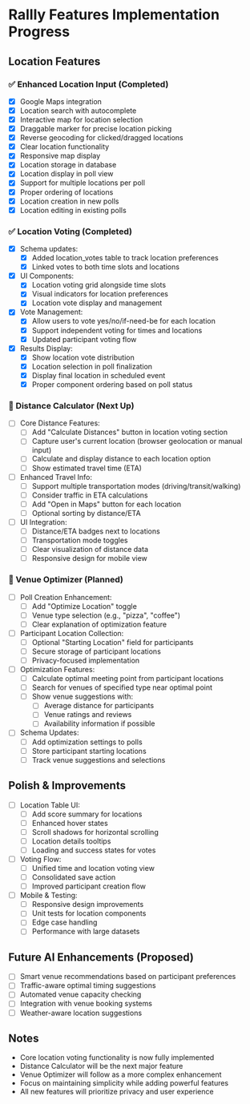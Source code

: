 # Rallly Features Implementation Progress

## Location Features

### ✅ Enhanced Location Input (Completed)
- [x] Google Maps integration
- [x] Location search with autocomplete
- [x] Interactive map for location selection
- [x] Draggable marker for precise location picking
- [x] Reverse geocoding for clicked/dragged locations
- [x] Clear location functionality
- [x] Responsive map display
- [x] Location storage in database
- [x] Location display in poll view
- [x] Support for multiple locations per poll
- [x] Proper ordering of locations
- [x] Location creation in new polls
- [x] Location editing in existing polls

### ✅ Location Voting (Completed)
- [x] Schema updates:
  - [x] Added location_votes table to track location preferences
  - [x] Linked votes to both time slots and locations
- [x] UI Components:
  - [x] Location voting grid alongside time slots
  - [x] Visual indicators for location preferences
  - [x] Location vote display and management
- [x] Vote Management:
  - [x] Allow users to vote yes/no/if-need-be for each location
  - [x] Support independent voting for times and locations
  - [x] Updated participant voting flow
- [x] Results Display:
  - [x] Show location vote distribution
  - [x] Location selection in poll finalization
  - [x] Display final location in scheduled event
  - [x] Proper component ordering based on poll status

### 🚧 Distance Calculator (Next Up)
- [ ] Core Distance Features:
  - [ ] Add "Calculate Distances" button in location voting section
  - [ ] Capture user's current location (browser geolocation or manual input)
  - [ ] Calculate and display distance to each location option
  - [ ] Show estimated travel time (ETA)
- [ ] Enhanced Travel Info:
  - [ ] Support multiple transportation modes (driving/transit/walking)
  - [ ] Consider traffic in ETA calculations
  - [ ] Add "Open in Maps" button for each location
  - [ ] Optional sorting by distance/ETA
- [ ] UI Integration:
  - [ ] Distance/ETA badges next to locations
  - [ ] Transportation mode toggles
  - [ ] Clear visualization of distance data
  - [ ] Responsive design for mobile view

### 🚧 Venue Optimizer (Planned)
- [ ] Poll Creation Enhancement:
  - [ ] Add "Optimize Location" toggle
  - [ ] Venue type selection (e.g., "pizza", "coffee")
  - [ ] Clear explanation of optimization feature
- [ ] Participant Location Collection:
  - [ ] Optional "Starting Location" field for participants
  - [ ] Secure storage of participant locations
  - [ ] Privacy-focused implementation
- [ ] Optimization Features:
  - [ ] Calculate optimal meeting point from participant locations
  - [ ] Search for venues of specified type near optimal point
  - [ ] Show venue suggestions with:
    - [ ] Average distance for participants
    - [ ] Venue ratings and reviews
    - [ ] Availability information if possible
- [ ] Schema Updates:
  - [ ] Add optimization settings to polls
  - [ ] Store participant starting locations
  - [ ] Track venue suggestions and selections

## Polish & Improvements
- [ ] Location Table UI:
  - [ ] Add score summary for locations
  - [ ] Enhanced hover states
  - [ ] Scroll shadows for horizontal scrolling
  - [ ] Location details tooltips
  - [ ] Loading and success states for votes
- [ ] Voting Flow:
  - [ ] Unified time and location voting view
  - [ ] Consolidated save action
  - [ ] Improved participant creation flow
- [ ] Mobile & Testing:
  - [ ] Responsive design improvements
  - [ ] Unit tests for location components
  - [ ] Edge case handling
  - [ ] Performance with large datasets

## Future AI Enhancements (Proposed)
- [ ] Smart venue recommendations based on participant preferences
- [ ] Traffic-aware optimal timing suggestions
- [ ] Automated venue capacity checking
- [ ] Integration with venue booking systems
- [ ] Weather-aware location suggestions

## Notes
- Core location voting functionality is now fully implemented
- Distance Calculator will be the next major feature
- Venue Optimizer will follow as a more complex enhancement
- Focus on maintaining simplicity while adding powerful features
- All new features will prioritize privacy and user experience 